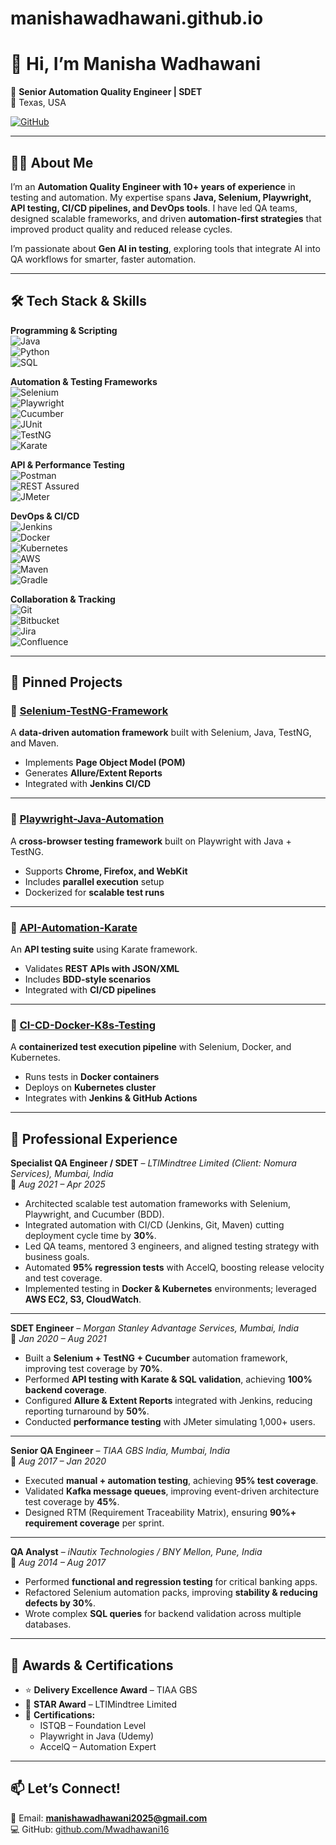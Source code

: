 # manishawadhawani.github.io

# 👋 Hi, I’m Manisha Wadhawani  

🚀 **Senior Automation Quality Engineer | SDET**  
📍 Texas, USA  

[![GitHub](https://img.shields.io/badge/GitHub-Portfolio-black)](https://github.com/Mwadhawani16)  

---

## 👩‍💻 About Me  
I’m an **Automation Quality Engineer with 10+ years of experience** in testing and automation. My expertise spans **Java, Selenium, Playwright, API testing, CI/CD pipelines, and DevOps tools**. I have led QA teams, designed scalable frameworks, and driven **automation-first strategies** that improved product quality and reduced release cycles.  

I’m passionate about **Gen AI in testing**, exploring tools that integrate AI into QA workflows for smarter, faster automation.  

---

## 🛠️ Tech Stack & Skills  

**Programming & Scripting**  
![Java](https://img.shields.io/badge/Java-%23ED8B00.svg?style=flat&logo=java&logoColor=white)  
![Python](https://img.shields.io/badge/Python-3670A0?style=flat&logo=python&logoColor=ffdd54)  
![SQL](https://img.shields.io/badge/SQL-%23025E8C.svg?style=flat&logo=database&logoColor=white)  

**Automation & Testing Frameworks**  
![Selenium](https://img.shields.io/badge/Selenium-%43B02A.svg?style=flat&logo=selenium&logoColor=white)  
![Playwright](https://img.shields.io/badge/Playwright-2EAD33.svg?style=flat&logo=playwright&logoColor=white)  
![Cucumber](https://img.shields.io/badge/Cucumber-23D96C.svg?style=flat&logo=cucumber&logoColor=white)  
![JUnit](https://img.shields.io/badge/JUnit-25A162.svg?style=flat&logo=junit5&logoColor=white)  
![TestNG](https://img.shields.io/badge/TestNG-%23E44D27.svg?style=flat&logo=testng&logoColor=white)  
![Karate](https://img.shields.io/badge/Karate-4285F4.svg?style=flat&logo=karate&logoColor=white)  

**API & Performance Testing**  
![Postman](https://img.shields.io/badge/Postman-FF6C37?style=flat&logo=postman&logoColor=white)  
![REST Assured](https://img.shields.io/badge/REST%20Assured-009688?style=flat&logo=rest&logoColor=white)  
![JMeter](https://img.shields.io/badge/JMeter-D22128?style=flat&logo=apachejmeter&logoColor=white)  

**DevOps & CI/CD**  
![Jenkins](https://img.shields.io/badge/Jenkins-D24939.svg?style=flat&logo=jenkins&logoColor=white)  
![Docker](https://img.shields.io/badge/Docker-2496ED.svg?style=flat&logo=docker&logoColor=white)  
![Kubernetes](https://img.shields.io/badge/Kubernetes-326CE5.svg?style=flat&logo=kubernetes&logoColor=white)  
![AWS](https://img.shields.io/badge/AWS-%23FF9900.svg?style=flat&logo=amazon-aws&logoColor=white)  
![Maven](https://img.shields.io/badge/Maven-C71A36.svg?style=flat&logo=apache-maven&logoColor=white)  
![Gradle](https://img.shields.io/badge/Gradle-02303A.svg?style=flat&logo=gradle&logoColor=white)  

**Collaboration & Tracking**  
![Git](https://img.shields.io/badge/Git-F05032.svg?style=flat&logo=git&logoColor=white)  
![Bitbucket](https://img.shields.io/badge/Bitbucket-0052CC.svg?style=flat&logo=bitbucket&logoColor=white)  
![Jira](https://img.shields.io/badge/Jira-0052CC.svg?style=flat&logo=jira&logoColor=white)  
![Confluence](https://img.shields.io/badge/Confluence-172B4D.svg?style=flat&logo=confluence&logoColor=white)  

---

## 📌 Pinned Projects  

### 🔹 [Selenium-TestNG-Framework](#)  
A **data-driven automation framework** built with Selenium, Java, TestNG, and Maven.  
- Implements **Page Object Model (POM)**  
- Generates **Allure/Extent Reports**  
- Integrated with **Jenkins CI/CD**  

---

### 🔹 [Playwright-Java-Automation](#)  
A **cross-browser testing framework** built on Playwright with Java + TestNG.  
- Supports **Chrome, Firefox, and WebKit**  
- Includes **parallel execution** setup  
- Dockerized for **scalable test runs**  

---

### 🔹 [API-Automation-Karate](#)  
An **API testing suite** using Karate framework.  
- Validates **REST APIs with JSON/XML**  
- Includes **BDD-style scenarios**  
- Integrated with **CI/CD pipelines**  

---

### 🔹 [CI-CD-Docker-K8s-Testing](#)  
A **containerized test execution pipeline** with Selenium, Docker, and Kubernetes.  
- Runs tests in **Docker containers**  
- Deploys on **Kubernetes cluster**  
- Integrates with **Jenkins & GitHub Actions**  

---

## 💼 Professional Experience  

**Specialist QA Engineer / SDET** – *LTIMindtree Limited (Client: Nomura Services), Mumbai, India*  
📅 *Aug 2021 – Apr 2025*  
- Architected scalable test automation frameworks with Selenium, Playwright, and Cucumber (BDD).  
- Integrated automation with CI/CD (Jenkins, Git, Maven) cutting deployment cycle time by **30%**.  
- Led QA teams, mentored 3 engineers, and aligned testing strategy with business goals.  
- Automated **95% regression tests** with AccelQ, boosting release velocity and test coverage.  
- Implemented testing in **Docker & Kubernetes** environments; leveraged **AWS EC2, S3, CloudWatch**.  

---

**SDET Engineer** – *Morgan Stanley Advantage Services, Mumbai, India*  
📅 *Jan 2020 – Aug 2021*  
- Built a **Selenium + TestNG + Cucumber** automation framework, improving test coverage by **70%**.  
- Performed **API testing with Karate & SQL validation**, achieving **100% backend coverage**.  
- Configured **Allure & Extent Reports** integrated with Jenkins, reducing reporting turnaround by **50%**.  
- Conducted **performance testing** with JMeter simulating 1,000+ users.  

---

**Senior QA Engineer** – *TIAA GBS India, Mumbai, India*  
📅 *Aug 2017 – Jan 2020*  
- Executed **manual + automation testing**, achieving **95% test coverage**.  
- Validated **Kafka message queues**, improving event-driven architecture test coverage by **45%**.  
- Designed RTM (Requirement Traceability Matrix), ensuring **90%+ requirement coverage** per sprint.  

---

**QA Analyst** – *iNautix Technologies / BNY Mellon, Pune, India*  
📅 *Aug 2014 – Aug 2017*  
- Performed **functional and regression testing** for critical banking apps.  
- Refactored Selenium automation packs, improving **stability & reducing defects by 30%**.  
- Wrote complex **SQL queries** for backend validation across multiple databases.  

---

## 🏅 Awards & Certifications  
- ⭐ **Delivery Excellence Award** – TIAA GBS  
- 🌟 **STAR Award** – LTIMindtree Limited  
- 📜 **Certifications:**  
  - ISTQB – Foundation Level  
  - Playwright in Java (Udemy)  
  - AccelQ – Automation Expert  

---

## 📫 Let’s Connect!  
💌 Email: **manishawadhawani2025@gmail.com**   
💻 GitHub: [github.com/Mwadhawani16](https://github.com/Mwadhawani16)  

